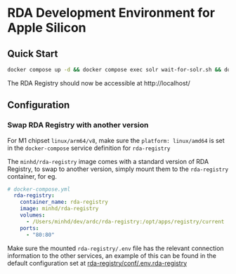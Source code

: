 # RDA Development Environment for Apple Silicon

## Quick Start

```sh
docker compose up -d && docker compose exec solr wait-for-solr.sh && docker compose exec solr /bin/create-collections.sh && docker compose exec rda-registry /bin/fix-permissions.sh
```
The RDA Registry should now be accessible at http://localhost/

## Configuration

### Swap RDA Registry with another version

For M1 chipset `linux/arm64/v8`, make sure the `platform: linux/amd64` is set in the `docker-compose` service definition for `rda-registry` 

The `minhd/rda-registry` image comes with a standard version of RDA Registry, to swap to another version, simply mount them to the `rda-registry` container, for eg.

```yaml
# docker-compose.yml
  rda-registry:
    container_name: rda-registry
    image: minhd/rda-registry
    volumes:
      - /Users/minhd/dev/ardc/rda-registry:/opt/apps/registry/current
    ports:
      - "80:80"
```
Make sure the mounted `rda-registry/.env` file has the relevant connection information to the other services, an example of this can be found in the default configuration set at [rda-registry/conf/.env.rda-registry](rda-registry/conf/.env.rda-registry)
